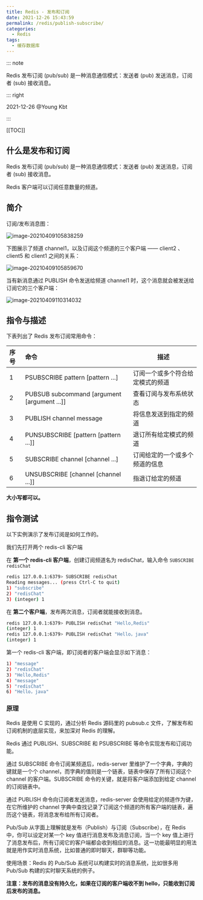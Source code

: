 ```yaml
---
title: Redis - 发布和订阅
date: 2021-12-26 15:43:59
permalink: /redis/publish-subscribe/
categories:
  - Redis
tags:
  - 缓存数据库
---
```


::: note

Redis 发布订阅 (pub/sub) 是一种消息通信模式：发送者 (pub) 发送消息，订阅者 (sub) 接收消息。

::: right

2021-12-26 @Young Kbt

:::

[[TOC]]

## 什么是发布和订阅

Redis 发布订阅 (pub/sub) 是一种消息通信模式：发送者 (pub) 发送消息，订阅者 (sub) 接收消息。

Redis 客户端可以订阅任意数量的频道。

## 简介

订阅/发布消息图：

![image-20210409105838259](https://cdn.jsdelivr.net/gh/Kele-Bingtang/static/img/Redis/20211226154905.png)

下图展示了频道 channel1，以及订阅这个频道的三个客户端 —— client2 、client5 和 client1 之间的关系：

![image-20210409105859670](https://cdn.jsdelivr.net/gh/Kele-Bingtang/static/img/Redis/20211226154929.png)

当有新消息通过 PUBLISH 命令发送给频道 channel1 时，这个消息就会被发送给订阅它的三个客户端：

![image-20210409110314032](https://cdn.jsdelivr.net/gh/Kele-Bingtang/static/img/Redis/20211226154637.png)

## 指令与描述

下表列出了 Redis 发布订阅常用命令：

| 序号 | 命令                                        | 描述                             |
| :--- | :------------------------------------------ | -------------------------------- |
| 1    | PSUBSCRIBE pattern [pattern ...]            | 订阅一个或多个符合给定模式的频道 |
| 2    | PUBSUB subcommand [argument [argument ...]] | 查看订阅与发布系统状态           |
| 3    | PUBLISH channel message                     | 将信息发送到指定的频道           |
| 4    | PUNSUBSCRIBE [pattern [pattern ...]]        | 退订所有给定模式的频道           |
| 5    | SUBSCRIBE channel [channel ...]             | 订阅给定的一个或多个频道的信息   |
| 6    | UNSUBSCRIBE [channel [channel ...]]         | 指退订给定的频道                 |

**大小写都可以。**

## 指令测试

以下实例演示了发布订阅是如何工作的。

我们先打开两个 redis-cli 客户端

在 **第一个 redis-cli 客户端**，创建订阅频道名为 redisChat，输入命令 `SUBSCRIBE redisChat`

```bash
redis 127.0.0.1:6379> SUBSCRIBE redisChat
Reading messages... (press Ctrl-C to quit)
1) "subscribe"
2) "redisChat"
3) (integer) 1
```

在 **第二个客户端**，发布两次消息，订阅者就能接收到消息。

```bash
redis 127.0.0.1:6379> PUBLISH redisChat "Hello,Redis"
(integer) 1
redis 127.0.0.1:6379> PUBLISH redisChat "Hello，java"
(integer) 1
```

第一个 redis-cli 客户端，即订阅者的客户端会显示如下消息：

```sh
1) "message"
2) "redisChat"
3) "Hello,Redis"
4) "message"
5) "redisChat"
6) "Hello，java"
```

### 原理

Redis 是使用 C 实现的，通过分析 Redis 源码里的 pubsub.c 文件，了解发布和订阅机制的底层实现，来加深对 Redis 的理解。

Redis 通过 PUBLISH、SUBSCRIBE 和 PSUBSCRIBE 等命令实现发布和订阅功能。

通过 SUBSCRIBE 命令订阅某频道后，redis-server 里维护了一个字典，字典的键就是一个个 channel，而字典的值则是一个链表，链表中保存了所有订阅这个 channel 的客户端。SUBSCRIBE 命令的关键，就是将客户端添加到给定 channel 的订阅链表中。

通过 PUBLISH 命令向订阅者发送消息，redis-server 会使用给定的频道作为键，在它所维护的 channel 字典中查找记录了订阅这个频道的所有客户端的链表，遍历这个链表，将消息发布给所有订阅者。

Pub/Sub 从字面上理解就是发布（Publish）与订阅（Subscribe），在 Redis 中，你可以设定对某一个 key 值进行消息发布及消息订阅，当一个 key 值上进行了消息发布后，所有订阅它的客户端都会收到相应的消息。这一功能最明显的用法就是用作实时消息系统，比如普通的即时聊天，群聊等功能。

使用场景：Redis 的 Pub/Sub 系统可以构建实时的消息系统，比如很多用 Pub/Sub 构建的实时聊天系统的例子。

**注意：发布的消息没有持久化，如果在订阅的客户端收不到 hello，只能收到订阅后发布的消息。**
